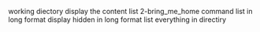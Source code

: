 working diectory
display the content list
2-bring_me_home command
list in long format
display hidden in long format
list everything in directiry
